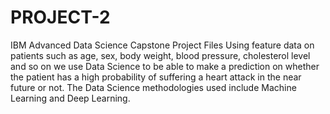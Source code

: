 # PROJECT-2
IBM Advanced Data Science Capstone Project Files
Using feature data on patients such as age, sex, body weight, blood pressure, cholesterol level and so on we use Data Science to be able to make a prediction on whether the patient has a high probability of suffering a heart attack in the near future or not. The Data Science methodologies used include Machine Learning and Deep Learning.
